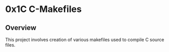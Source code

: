 # 0x1C C-Makefiles

## Overview

This project involves creation of various makefiles used to compile C source files.